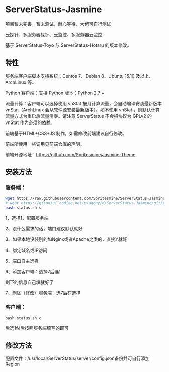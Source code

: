 # ServerStatus-Jasmine

项目暂未完善，暂未测试，耐心等待，大佬可自行测试

云探针、多服务器探针、云监控、多服务器云监控

基于 ServerStatus-Toyo 与 ServerStatus-Hotaru 的版本修改。

## 特性

服务端客户端脚本支持系统：Centos 7、Debian 8、Ubuntu 15.10 及以上、ArchLinux 等...

Python 客户端：支持 Python 版本：Python 2.7 +

流量计算：客户端可以选择使用 vnStat 按月计算流量，会自动编译安装最新版本vnStat（ArchLinux 会从软件源安装最新版本）。如不使用 vnStat ，则默认计算流量方式为重启后流量清零。请注意 ServerStatus 不会把协议为 GPLv2 的 vnStat 作为必须的依赖。

前端基于HTML+CSS+JS 制作，如需修改前端建议自行修改。

前端所使用一些调用见前端仓库的声明。

前端开源地址：https://github.com/Spritesmine/Jasmine-Theme

## 安装方法

### 服务端：

```bash
wget https://raw.githubusercontent.com/Spritesmine/ServerStatus-Jasmine/master/status.sh
# wget https://qisansui.coding.net/p/agony/d/ServerStatus-Jasmine/git/raw/master/status.sh 若服务器位于中国大陆建议选择Coding.net仓库
bash status.sh s
```

1、选择1，配置服务端

2、没什么需求的话，端口建议默认就好

3、如果本地没装别的如Nginx或者Apache之类的，直接Y就好

4、绑定域名或IP访问

5、端口自主选择

6、添加客户端：选择7后选1

剩下的信息自己填就好了

7、删除（修改）服务端：选7后在选择


### 客户端：

```
bash status.sh c
```


后选1然后按照服务端填写的即可

## 修改方法

配置文件：/usr/local/ServerStatus/server/config.json备份并可自行添加Region

